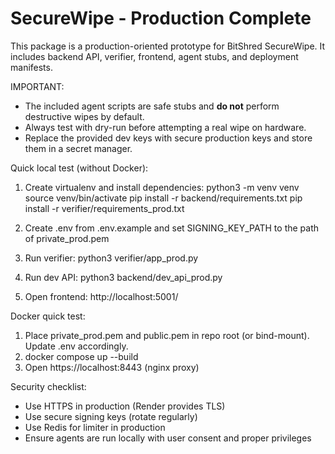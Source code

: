 SecureWipe - Production Complete
================================

This package is a production-oriented prototype for BitShred SecureWipe.
It includes backend API, verifier, frontend, agent stubs, and deployment manifests.

IMPORTANT:
- The included agent scripts are safe stubs and **do not** perform destructive wipes by default.
- Always test with dry-run before attempting a real wipe on hardware.
- Replace the provided dev keys with secure production keys and store them in a secret manager.

Quick local test (without Docker):
1. Create virtualenv and install dependencies:
   python3 -m venv venv
   source venv/bin/activate
   pip install -r backend/requirements.txt
   pip install -r verifier/requirements_prod.txt

2. Create .env from .env.example and set SIGNING_KEY_PATH to the path of private_prod.pem
3. Run verifier:
   python3 verifier/app_prod.py
4. Run dev API:
   python3 backend/dev_api_prod.py
5. Open frontend: http://localhost:5001/

Docker quick test:
1. Place private_prod.pem and public.pem in repo root (or bind-mount). Update .env accordingly.
2. docker compose up --build
3. Open https://localhost:8443 (nginx proxy)

Security checklist:
- Use HTTPS in production (Render provides TLS)
- Use secure signing keys (rotate regularly)
- Use Redis for limiter in production
- Ensure agents are run locally with user consent and proper privileges

